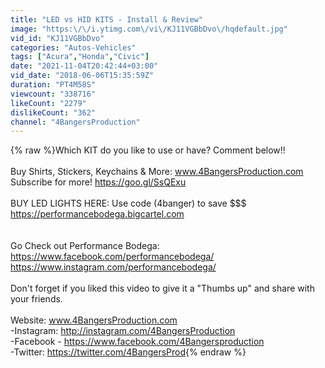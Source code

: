 ```yaml
---
title: "LED vs HID KITS - Install & Review"
image: "https:\/\/i.ytimg.com\/vi\/KJ11VGBbDvo\/hqdefault.jpg"
vid_id: "KJ11VGBbDvo"
categories: "Autos-Vehicles"
tags: ["Acura","Honda","Civic"]
date: "2021-11-04T20:42:44+03:00"
vid_date: "2018-06-06T15:35:59Z"
duration: "PT4M58S"
viewcount: "338716"
likeCount: "2279"
dislikeCount: "362"
channel: "4BangersProduction"
---
```

{% raw %}Which KIT do you like to use or have? Comment below!!<br /><br />Buy Shirts, Stickers, Keychains &amp; More: www.4BangersProduction.com<br />Subscribe for more! <a rel="nofollow" target="blank" href="https://goo.gl/SsQExu">https://goo.gl/SsQExu</a><br /><br />BUY LED LIGHTS HERE: Use code (4banger) to save $$$<br /><a rel="nofollow" target="blank" href="https://performancebodega.bigcartel.com">https://performancebodega.bigcartel.com</a><br /><br /><br />Go Check out Performance Bodega: <br /><a rel="nofollow" target="blank" href="https://www.facebook.com/performancebodega/">https://www.facebook.com/performancebodega/</a><br /><a rel="nofollow" target="blank" href="https://www.instagram.com/performancebodega/">https://www.instagram.com/performancebodega/</a><br /><br />Don't forget if you liked this video to give it a &quot;Thumbs up&quot; and share with your friends.<br /><br />Website: www.4BangersProduction.com<br />-Instagram: <a rel="nofollow" target="blank" href="http://instagram.com/4BangersProduction">http://instagram.com/4BangersProduction</a><br />-Facebook - <a rel="nofollow" target="blank" href="https://www.facebook.com/4Bangersproduction">https://www.facebook.com/4Bangersproduction</a><br />-Twitter: <a rel="nofollow" target="blank" href="https://twitter.com/4BangersProd">https://twitter.com/4BangersProd</a>{% endraw %}
